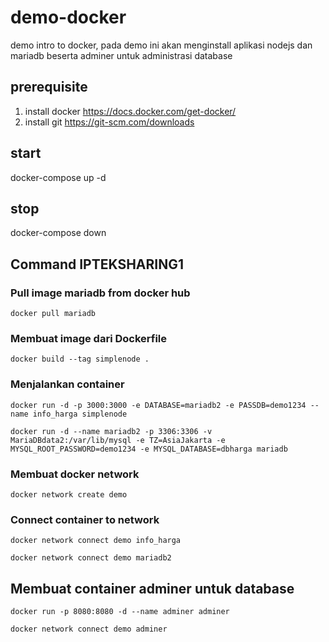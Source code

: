 # demo-docker
demo intro to docker, pada demo ini akan menginstall aplikasi nodejs dan mariadb beserta adminer untuk administrasi database

## prerequisite
1. install docker
https://docs.docker.com/get-docker/
3. install git
https://git-scm.com/downloads

## start
docker-compose up -d

## stop
docker-compose down


## Command IPTEKSHARING1

### Pull image mariadb from docker hub
```docker pull mariadb```

### Membuat image dari Dockerfile
```docker build --tag simplenode . ```

### Menjalankan container
```docker run -d -p 3000:3000 -e DATABASE=mariadb2 -e PASSDB=demo1234 --name info_harga simplenode```

```docker run -d --name mariadb2 -p 3306:3306 -v MariaDBdata2:/var/lib/mysql -e TZ=AsiaJakarta -e MYSQL_ROOT_PASSWORD=demo1234 -e MYSQL_DATABASE=dbharga mariadb```

### Membuat docker network
```docker network create demo```

### Connect container to network
```docker network connect demo info_harga```

```docker network connect demo mariadb2```

## Membuat container adminer untuk database
```docker run -p 8080:8080 -d --name adminer adminer```

```docker network connect demo adminer```
